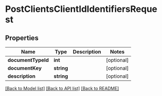 # PostClientsClientIdIdentifiersRequest

## Properties
Name | Type | Description | Notes
------------ | ------------- | ------------- | -------------
**documentTypeId** | **int** |  | [optional] 
**documentKey** | **string** |  | [optional] 
**description** | **string** |  | [optional] 

[[Back to Model list]](../../README.md#documentation-for-models) [[Back to API list]](../../README.md#documentation-for-api-endpoints) [[Back to README]](../../README.md)

